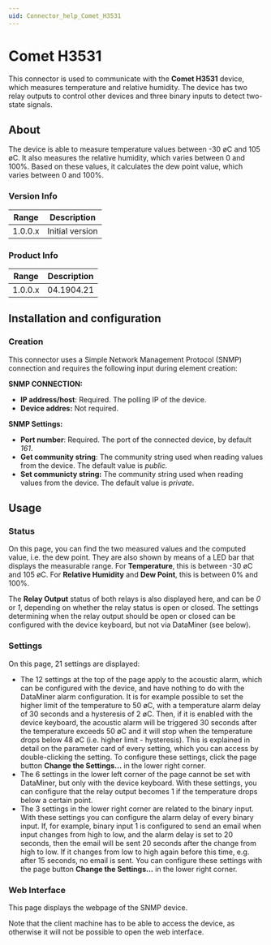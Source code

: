 ```yaml
---
uid: Connector_help_Comet_H3531
---
```


# Comet H3531

This connector is used to communicate with the **Comet H3531** device, which measures temperature and relative humidity. The device has two relay outputs to control other devices and three binary inputs to detect two-state signals.

## About

The device is able to measure temperature values between -30 øC and 105 øC. It also measures the relative humidity, which varies between 0 and 100%. Based on these values, it calculates the dew point value, which varies between 0 and 100%.

### Version Info

| Range     | Description     |
|------------------|-----------------|
| 1.0.0.x          | Initial version |

### Product Info

| Range     | Description     |
|------------------|-----------------|
| 1.0.0.x          | 04.1904.21      |

## Installation and configuration

### Creation

This connector uses a Simple Network Management Protocol (SNMP) connection and requires the following input during element creation:

**SNMP CONNECTION:**

- **IP address/host**: Required. The polling IP of the device.
- **Device addres:** Not required.

**SNMP Settings:**

- **Port number**: Required. The port of the connected device, by default *161*.
- **Get community string**: The community string used when reading values from the device. The default value is *public.*
- **Set communicty string:** The community string used when reading values from the device. The default value is *private*.

## Usage

### Status

On this page, you can find the two measured values and the computed value, i.e. the dew point. They are also shown by means of a LED bar that displays the measurable range. For **Temperature**, this is between -30 øC and 105 øC. For **Relative Humidity** and **Dew Point**, this is between 0% and 100%.

The **Relay Output** status of both relays is also displayed here, and can be *0* or *1*, depending on whether the relay status is open or closed. The settings determining when the relay output should be open or closed can be configured with the device keyboard, but not via DataMiner (see below).

### Settings

On this page, 21 settings are displayed:

- The 12 settings at the top of the page apply to the acoustic alarm, which can be configured with the device, and have nothing to do with the DataMiner alarm configuration. It is for example possible to set the higher limit of the temperature to 50 øC, with a temperature alarm delay of 30 seconds and a hysteresis of 2 øC. Then, if it is enabled with the device keyboard, the acoustic alarm will be triggered 30 seconds after the temperature exceeds 50 øC and it will stop when the temperature drops below 48 øC (i.e. higher limit - hysteresis). This is explained in detail on the parameter card of every setting, which you can access by double-clicking the setting. To configure these settings, click the page button **Change the Settings...** in the lower right corner.
- The 6 settings in the lower left corner of the page cannot be set with DataMiner, but only with the device keyboard. With these settings, you can configure that the relay output becomes 1 if the temperature drops below a certain point.
- The 3 settings in the lower right corner are related to the binary input. With these settings you can configure the alarm delay of every binary input. If, for example, binary input 1 is configured to send an email when input changes from high to low, and the alarm delay is set to 20 seconds, then the email will be sent 20 seconds after the change from high to low. If it changes from low to high again before this time, e.g. after 15 seconds, no email is sent. You can configure these settings with the page button **Change the Settings...** in the lower right corner.

### Web Interface

This page displays the webpage of the SNMP device.

Note that the client machine has to be able to access the device, as otherwise it will not be possible to open the web interface.
